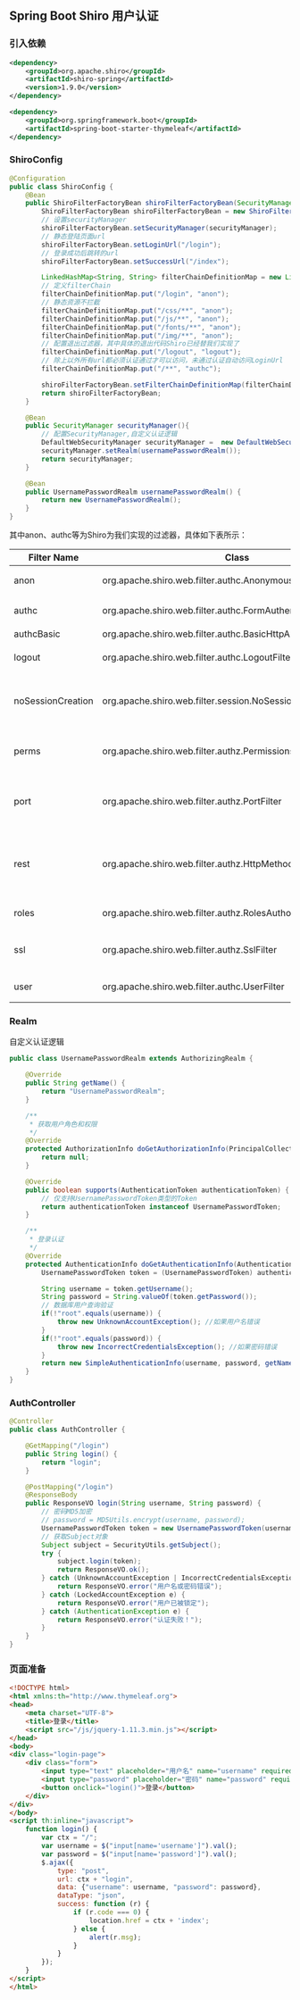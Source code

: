 ## Spring Boot Shiro 用户认证

### 引入依赖

```xml
<dependency>
    <groupId>org.apache.shiro</groupId>
    <artifactId>shiro-spring</artifactId>
    <version>1.9.0</version>
</dependency>

<dependency>
    <groupId>org.springframework.boot</groupId>
    <artifactId>spring-boot-starter-thymeleaf</artifactId>
</dependency>
```

### ShiroConfig

```java
@Configuration
public class ShiroConfig {
    @Bean
    public ShiroFilterFactoryBean shiroFilterFactoryBean(SecurityManager securityManager) {
        ShiroFilterFactoryBean shiroFilterFactoryBean = new ShiroFilterFactoryBean();
        // 设置securityManager
        shiroFilterFactoryBean.setSecurityManager(securityManager);
        // 静态登陆页面url
        shiroFilterFactoryBean.setLoginUrl("/login");
        // 登录成功后跳转的url
        shiroFilterFactoryBean.setSuccessUrl("/index");

        LinkedHashMap<String, String> filterChainDefinitionMap = new LinkedHashMap<>();
        // 定义filterChain
        filterChainDefinitionMap.put("/login", "anon");
        // 静态资源不拦截
        filterChainDefinitionMap.put("/css/**", "anon");
        filterChainDefinitionMap.put("/js/**", "anon");
        filterChainDefinitionMap.put("/fonts/**", "anon");
        filterChainDefinitionMap.put("/img/**", "anon");
        // 配置退出过滤器，其中具体的退出代码Shiro已经替我们实现了
        filterChainDefinitionMap.put("/logout", "logout");
        // 除上以外所有url都必须认证通过才可以访问，未通过认证自动访问LoginUrl
        filterChainDefinitionMap.put("/**", "authc");

        shiroFilterFactoryBean.setFilterChainDefinitionMap(filterChainDefinitionMap);
        return shiroFilterFactoryBean;
    }

    @Bean
    public SecurityManager securityManager(){
        // 配置SecurityManager,自定义认证逻辑
        DefaultWebSecurityManager securityManager =  new DefaultWebSecurityManager();
        securityManager.setRealm(usernamePasswordRealm());
        return securityManager;
    }

    @Bean
    public UsernamePasswordRealm usernamePasswordRealm() {
        return new UsernamePasswordRealm();
    }
}
```

其中anon、authc等为Shiro为我们实现的过滤器，具体如下表所示：

|Filter Name|Class|Description|
|---|---|---|
|anon|org.apache.shiro.web.filter.authc.AnonymousFilter|匿名拦截器，即不需要登录即可访问；一般用于静态资源过滤|
|authc|org.apache.shiro.web.filter.authc.FormAuthenticationFilter|基于表单的拦截器；如/**=authc，如果没有登录会跳到相应的登录页面登录|
|authcBasic|org.apache.shiro.web.filter.authc.BasicHttpAuthenticationFilter|Basic HTTP身份验证拦截器|
|logout|org.apache.shiro.web.filter.authc.LogoutFilter|退出拦截器，主要属性：redirectUrl：退出成功后重定向的地址（/）|
|noSessionCreation|org.apache.shiro.web.filter.session.NoSessionCreationFilter|不创建会话拦截器，调用subject.getSession(false)不会有什么问题，但是如果subject.getSession(true)将抛出DisabledSessionException异常|
|perms|org.apache.shiro.web.filter.authz.PermissionsAuthorizationFilter|权限授权拦截器，验证用户是否拥有所有权限；属性和roles一样；示例/user/**=perms["user:create"]|
|port|org.apache.shiro.web.filter.authz.PortFilter|端口拦截器，主要属性port(80)：可以通过的端口；示例/test= port[80]，如果用户访问该页面是非80，将自动将请求端口改为80并重定向到该80端口，其他路径/参数等都一样|
|rest|org.apache.shiro.web.filter.authz.HttpMethodPermissionFilter|rest风格拦截器，自动根据请求方法构建权限字符串；示例/users=rest[user]，会自动拼出user:read,user:create,user:update,user:delete权限字符串进行权限匹配（所有都得匹配，isPermittedAll）|
|roles|org.apache.shiro.web.filter.authz.RolesAuthorizationFilter|角色授权拦截器，验证用户是否拥有所有角色；示例/admin/**=roles[admin]|
|ssl|org.apache.shiro.web.filter.authz.SslFilter|SSL拦截器，只有请求协议是https才能通过；否则自动跳转会https端口443；其他和port拦截器一样；|
|user|org.apache.shiro.web.filter.authc.UserFilter|用户拦截器，用户已经身份验证/记住我登录的都可；示例/**=user|

### Realm

自定义认证逻辑

```java
public class UsernamePasswordRealm extends AuthorizingRealm {

    @Override
    public String getName() {
        return "UsernamePasswordRealm";
    }

    /**
     * 获取用户角色和权限
     */
    @Override
    protected AuthorizationInfo doGetAuthorizationInfo(PrincipalCollection principalCollection) {
        return null;
    }

    @Override
    public boolean supports(AuthenticationToken authenticationToken) {
        // 仅支持UsernamePasswordToken类型的Token
        return authenticationToken instanceof UsernamePasswordToken;
    }

    /**
     * 登录认证
     */
    @Override
    protected AuthenticationInfo doGetAuthenticationInfo(AuthenticationToken authenticationToken) throws AuthenticationException {
        UsernamePasswordToken token = (UsernamePasswordToken) authenticationToken;

        String username = token.getUsername();
        String password = String.valueOf(token.getPassword());
        // 数据库用户查询验证
        if(!"root".equals(username)) {
            throw new UnknownAccountException(); //如果用户名错误
        }
        if(!"root".equals(password)) {
            throw new IncorrectCredentialsException(); //如果密码错误
        }
        return new SimpleAuthenticationInfo(username, password, getName());
    }
}
```

### AuthController

```java
@Controller
public class AuthController {

    @GetMapping("/login")
    public String login() {
        return "login";
    }

    @PostMapping("/login")
    @ResponseBody
    public ResponseVO login(String username, String password) {
        // 密码MD5加密
        // password = MD5Utils.encrypt(username, password);
        UsernamePasswordToken token = new UsernamePasswordToken(username, password);
        // 获取Subject对象
        Subject subject = SecurityUtils.getSubject();
        try {
            subject.login(token);
            return ResponseVO.ok();
        } catch (UnknownAccountException | IncorrectCredentialsException e) {
            return ResponseVO.error("用户名或密码错误");
        } catch (LockedAccountException e) {
            return ResponseVO.error("用户已被锁定");
        } catch (AuthenticationException e) {
            return ResponseVO.error("认证失败！");
        }
    }
}
```

### 页面准备

```html
<!DOCTYPE html>
<html xmlns:th="http://www.thymeleaf.org">
<head>
    <meta charset="UTF-8">
    <title>登录</title>
    <script src="/js/jquery-1.11.3.min.js"></script>
</head>
<body>
<div class="login-page">
    <div class="form">
        <input type="text" placeholder="用户名" name="username" required="required"/>
        <input type="password" placeholder="密码" name="password" required="required"/>
        <button onclick="login()">登录</button>
    </div>
</div>
</body>
<script th:inline="javascript">
    function login() {
        var ctx = "/";
        var username = $("input[name='username']").val();
        var password = $("input[name='password']").val();
        $.ajax({
            type: "post",
            url: ctx + "login",
            data: {"username": username, "password": password},
            dataType: "json",
            success: function (r) {
                if (r.code === 0) {
                    location.href = ctx + 'index';
                } else {
                    alert(r.msg);
                }
            }
        });
    }
</script>
</html>
```